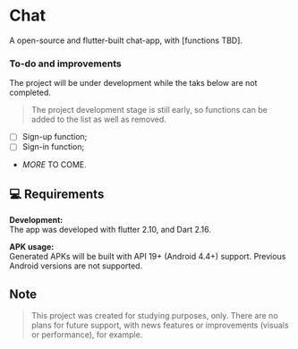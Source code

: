 
# Chat

A open-source and flutter-built chat-app, with [functions TBD].

### To-do and improvements

The project will be under development while the taks below are not completed.
> The project development stage is still early, so functions can be added to the list as well as removed.

- [ ] Sign-up function;
- [ ] Sign-in function;
- *MORE* TO COME.

## 💻 Requirements

**Development:**<br>
The app was developed with flutter 2.10, and Dart 2.16.

**APK usage:**<br>
Generated APKs will be built with API 19+ (Android 4.4+) support. Previous Android versions are not supported.

## Note

> This project was created for studying purposes, only. There are no plans for future support, with news features or improvements (visuals or performance), for example.